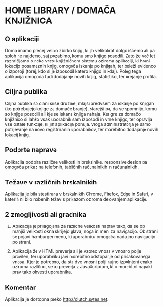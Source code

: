 HOME LIBRARY / DOMAČA KNJIŽNICA
============

O aplikaciji
-----------

Doma imamo precej veliko zbirko knjig, ki jih velikokrat dolgo iščemo ali pa sploh ne najdemo, saj pozabimo, komu smo knjigo posodili. Zato že več let razmišljamo o neke vrste knjižničnem sistemu oziroma aplikaciji, ki hrani lokacijo posameznih knjig, omogoča iskanje po knjigah, ter beleži evidenco o izposoji (torej, kdo si je izposodil katero knjigo in kdaj). Poleg tega aplikacija omogoča tudi dodajanje novih knjig, statistiko, ter urejanje profila. 


Ciljna publika
-------------

Ciljna publika so člani širše družine, mlajši predvsem za iskanje po knjigah (ko potrebujejo knjige za domače branje), starejši pa, da se spomnijo, komu so knjige posodili ali kje se iskana knjiga nahaja. Ker gre za domačo knjižnico si lahko vsak uporabnik sam izposodi in vrne knjigo, ter opravlja vse ostale funkcije, ki jih aplikacija ponuja. Vloga administratorja je samo potrjevanje na novo registriranih uporabnikov, ter morebitno dodajanje novih lokacij knjig.


Podprte naprave
-----------------

Aplikacija podpira različne velikosti in brskalnike, responsive design pa omogoča prikaz na telefonih, tabličnih računalnikih in računalnikih.


Težave v različnih brskalnikih
-----------------

Aplikacija je bila stestirana v brskalnikih Chrome, Firefox, Edge in Safari, v katerih ni bilo nobenih težav s prikazom oziroma delovanjem aplikacije.


2 zmogljivosti ali gradnika
-----------------

1. Aplikacija je prilagojena za različne velikosti naprav tako, da se ob manjši velikosti okna skrijejo glava, noga in meni za navigacijo. Ob strani se pojavi hamburger menu, ki uporabniku omogoča nadaljno navigacijo po strani.

2. Aplikacija že v HTML preverja ali je vzorec vnosa v vnosno polje pravilen, ter uporabniku javi morebitno odstopanje od pričakovanega vnosa. Kjer je potrebno, da sta dve vnosni polji nujno izpolnjeni enako oziroma različno, se to preverja z JavaScriptom, ki o morebitni napaki prav tako obvesti uporabnika.


Komentar
------------------

Aplikacija je dostopna preko http://clutch.sytes.net.